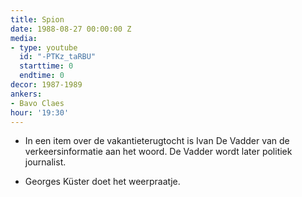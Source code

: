 ```yaml
---
title: Spion
date: 1988-08-27 00:00:00 Z
media:
- type: youtube
  id: "-PTKz_taRBU"
  starttime: 0
  endtime: 0
decor: 1987-1989
ankers:
- Bavo Claes
hour: '19:30'
---
```


* In een item over de vakantieterugtocht is Ivan De Vadder van de verkeersinformatie aan het woord. De Vadder wordt later politiek journalist.

* Georges Küster doet het weerpraatje.
